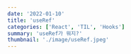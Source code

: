 ```yaml
---
date: '2022-01-10'
title: 'useRef'
categories: ['React', 'TIL', 'Hooks']
summary: 'useRef가 뭐지?'
thumbnail: './image/useRef.jpeg'
---
```

